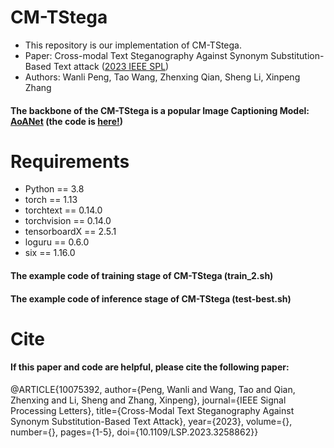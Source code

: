# CM-TStega

* This repository is our implementation of CM-TStega.
* Paper: Cross-modal Text Steganography Against Synonym Substitution-Based Text attack ([2023 IEEE SPL](https://ieeexplore.ieee.org/abstract/document/10075392))
* Authors: Wanli Peng, Tao Wang, Zhenxing Qian, Sheng Li, Xinpeng Zhang
#### The backbone of the CM-TStega is a popular Image Captioning Model: [AoANet](https://arxiv.org/abs/1908.06954) (the code is [here!](https://github.com/husthuaan/AoANet))

# Requirements
* Python == 3.8
* torch == 1.13
* torchtext == 0.14.0
* torchvision == 0.14.0
* tensorboardX == 2.5.1
* loguru == 0.6.0
* six == 1.16.0

#### The example code of training stage of CM-TStega (train_2.sh)
#### The example code of inference stage of CM-TStega (test-best.sh)

# Cite
#### If this paper and code are helpful, please cite the following paper:

@ARTICLE{10075392,
  author={Peng, Wanli and Wang, Tao and Qian, Zhenxing and Li, Sheng and Zhang, Xinpeng},
  journal={IEEE Signal Processing Letters}, 
  title={Cross-Modal Text Steganography Against Synonym Substitution-Based Text Attack}, 
  year={2023},
  volume={},
  number={},
  pages={1-5},
  doi={10.1109/LSP.2023.3258862}}
